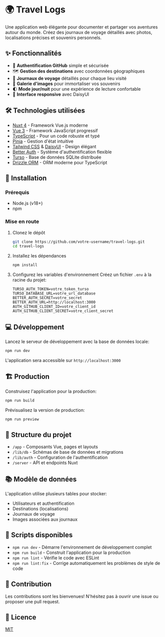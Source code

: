 # 🌍 Travel Logs

Une application web élégante pour documenter et partager vos aventures autour du monde. Créez des journaux de voyage détaillés avec photos, localisations précises et souvenirs personnels.

## ✨ Fonctionnalités

- 🔐 **Authentification GitHub** simple et sécurisée
- 🗺️ **Gestion des destinations** avec coordonnées géographiques
- 📝 **Journaux de voyage** détaillés pour chaque lieu visité
- 📸 **Galerie d'images** pour immortaliser vos souvenirs
- 🌓 **Mode jour/nuit** pour une expérience de lecture confortable
- 📱 **Interface responsive** avec DaisyUI

## 🛠️ Technologies utilisées

- [Nuxt 4](https://nuxt.com/) - Framework Vue.js moderne
- [Vue 3](https://vuejs.org/) - Framework JavaScript progressif
- [TypeScript](https://www.typescriptlang.org/) - Pour un code robuste et typé
- [Pinia](https://pinia.vuejs.org/) - Gestion d'état intuitive
- [Tailwind CSS](https://tailwindcss.com/) & [DaisyUI](https://daisyui.com/) - Design élégant
- [Better Auth](https://better-auth.com/) - Système d'authentification flexible
- [Turso](https://turso.tech/) - Base de données SQLite distribuée
- [Drizzle ORM](https://orm.drizzle.team/) - ORM moderne pour TypeScript

## 🚀 Installation

### Prérequis

- Node.js (v18+)
- npm

### Mise en route

1. Clonez le dépôt

   ```bash
   git clone https://github.com/votre-username/travel-logs.git
   cd travel-logs
   ```

2. Installez les dépendances

   ```bash
   npm install
   ```

3. Configurez les variables d'environnement
   Créez un fichier `.env` à la racine du projet:
   ```
   TURSO_AUTH_TOKEN=votre_token_turso
   TURSO_DATABASE_URL=votre_url_database
   BETTER_AUTH_SECRET=votre_secret
   BETTER_AUTH_URL=http://localhost:3000
   AUTH_GITHUB_CLIENT_ID=votre_client_id
   AUTH_GITHUB_CLIENT_SECRET=votre_client_secret
   ```

## 💻 Développement

Lancez le serveur de développement avec la base de données locale:

```bash
npm run dev
```

L'application sera accessible sur `http://localhost:3000`

## 🏗️ Production

Construisez l'application pour la production:

```bash
npm run build
```

Prévisualisez la version de production:

```bash
npm run preview
```

## 📂 Structure du projet

- `/app` - Composants Vue, pages et layouts
- `/lib/db` - Schémas de base de données et migrations
- `/lib/auth` - Configuration de l'authentification
- `/server` - API et endpoints Nuxt

## 📚 Modèle de données

L'application utilise plusieurs tables pour stocker:

- Utilisateurs et authentification
- Destinations (localisations)
- Journaux de voyage
- Images associées aux journaux

## 🧰 Scripts disponibles

- `npm run dev` - Démarre l'environnement de développement complet
- `npm run build` - Construit l'application pour la production
- `npm run lint` - Vérifie le code avec ESLint
- `npm run lint:fix` - Corrige automatiquement les problèmes de style de code

## 🤝 Contribution

Les contributions sont les bienvenues! N'hésitez pas à ouvrir une issue ou proposer une pull request.

## 📝 Licence

[MIT](LICENSE)
